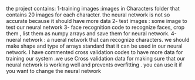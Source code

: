 the project contains:
1-training images :images in Characters folder that contains 20 images for each character. the neural network is not so accurate because it should have more data 
2- test images : some image to test our neural network 
3- face recognition code to recognize faces, crop them , list them as numpy arrays and save them for neural network.
4-nueral network : a nueral network that can recognize characters. we should make shape and type of arrays standard that it can be used in our neural network.
I have commented cross validation codes to have more data for training our system .we use Cross validation data for making sure that our neural network is working well and prevents overfitting . you can use it if you want to change the neural network 
